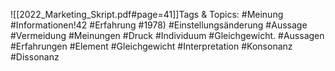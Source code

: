 
![[2022_Marketing_Skript.pdf#page=41]]Tags & Topics:
   #Meinung
   #Informationen!42
   #Erfahrung
   #1978)
   #Einstellungsänderung
   #Aussage
   #Vermeidung
   #Meinungen
   #Druck
   #Individuum
   #Gleichgewicht.
   #Aussagen
   #Erfahrungen
   #Element
   #Gleichgewicht
   #Interpretation
   #Konsonanz
   #Dissonanz